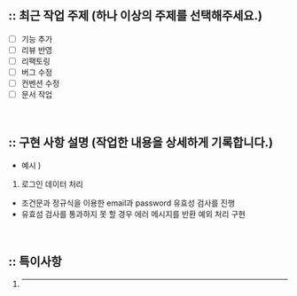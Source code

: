 ## :: 최근 작업 주제 (하나 이상의 주제를 선택해주세요.)
- [ ] 기능 추가
- [ ] 리뷰 반영
- [ ] 리팩토링
- [ ] 버그 수정
- [ ] 컨벤션 수정
- [ ] 문서 작업

<br />

## :: 구현 사항 설명 (작업한 내용을 상세하게 기록합니다.)
- 예시 ) 
1. 로그인 데이터 처리 
- 조건문과 정규식을 이용한 email과 password 유효성 검사를 진행
- 유효섬 검사를 통과하지 못 할 경우 에러 메시지를 반환 예외 처리 구현

<br />

## :: 특이사항
1. *** 